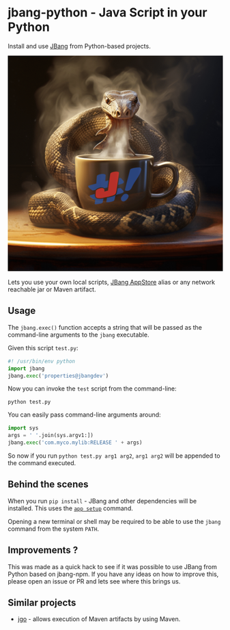# jbang-python - Java Script in your Python

Install and use [JBang](https://www.jbang.dev) from Python-based projects.

![](https://github.com/jbangdev/jbang-python/blob/main/python_jbang.png?raw=true)

Lets you use your own local scripts, [JBang AppStore](https://jbang.dev/appstore) alias or any network reachable jar or Maven artifact.

## Usage
The `jbang.exec()` function accepts a string that will be passed as the command-line arguments to the `jbang` executable.

Given this script `test.py`:

```python
#! /usr/bin/env python
import jbang
jbang.exec('properties@jbangdev')
```

Now you can invoke the `test` script from the command-line:

```
python test.py
```

You can easily pass command-line arguments around:

```python
import sys
args = ' '.join(sys.argv1:])
jbang.exec('com.myco.mylib:RELEASE ' + args)
```

So now if you run `python test.py arg1 arg2`, `arg1 arg2` will be appended to the command executed.

## Behind the scenes

When you run `pip install` - JBang and other dependencies will be installed. This uses the [`app setup`](https://www.jbang.dev/documentation/guide/latest/installation.html#using-jbang) command.

Opening a new terminal or shell may be required to be able to use the `jbang` command from the system `PATH`.

## Improvements ?

This was made as a quick hack to see if it was possible to use JBang from Python based on jbang-npm. If you have any ideas on how to improve this, please open an issue or PR and lets see where this brings us.

## Similar projects

* [jgo](https://pypi.org/project/jgo/) - allows execution of Maven artifacts by using Maven.

